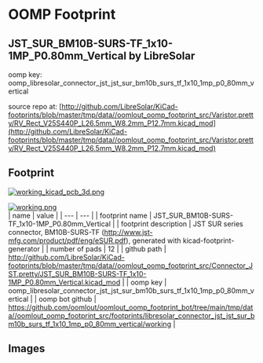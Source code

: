 # OOMP Footprint  
## JST_SUR_BM10B-SURS-TF_1x10-1MP_P0.80mm_Vertical  by LibreSolar  
  
oomp key: oomp_libresolar_connector_jst_jst_sur_bm10b_surs_tf_1x10_1mp_p0_80mm_vertical  
  
source repo at: [http://github.com/LibreSolar/KiCad-footprints/blob/master/tmp/data//oomlout_oomp_footprint_src/Varistor.pretty/RV_Rect_V25S440P_L26.5mm_W8.2mm_P12.7mm.kicad_mod](http://github.com/LibreSolar/KiCad-footprints/blob/master/tmp/data//oomlout_oomp_footprint_src/Varistor.pretty/RV_Rect_V25S440P_L26.5mm_W8.2mm_P12.7mm.kicad_mod)  
## Footprint  
  
[![working_kicad_pcb_3d.png](working_kicad_pcb_3d_600.png)](working_kicad_pcb_3d.png)  
  
[![working.png](working_600.png)](working.png)  
| name | value | 
| --- | --- | 
| footprint name | JST_SUR_BM10B-SURS-TF_1x10-1MP_P0.80mm_Vertical | 
| footprint description | JST SUR series connector, BM10B-SURS-TF (http://www.jst-mfg.com/product/pdf/eng/eSUR.pdf), generated with kicad-footprint-generator | 
| number of pads | 12 | 
| github path | http://github.com/LibreSolar/KiCad-footprints/blob/master/tmp/data//oomlout_oomp_footprint_src/Connector_JST.pretty/JST_SUR_BM10B-SURS-TF_1x10-1MP_P0.80mm_Vertical.kicad_mod | 
| oomp key | oomp_libresolar_connector_jst_jst_sur_bm10b_surs_tf_1x10_1mp_p0_80mm_vertical | 
| oomp bot github | https://github.com/oomlout/oomlout_oomp_footprint_bot/tree/main/tmp/data//oomlout_oomp_footprint_src/footprints/libresolar_connector_jst_jst_sur_bm10b_surs_tf_1x10_1mp_p0_80mm_vertical/working | 
## Images  

